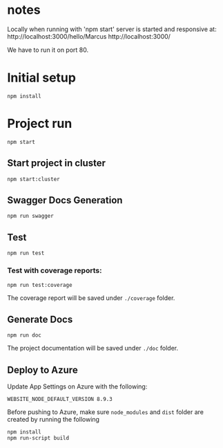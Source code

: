 # notes

Locally when running with 'npm start' server is started and responsive at:
http://localhost:3000/hello/Marcus
http://localhost:3000/

We have to run it on port 80.


# Initial setup
```
npm install
```

# Project run
```
npm start
```

## Start project in cluster
```
npm start:cluster
```

## Swagger Docs Generation

```
npm run swagger
```

## Test

```
npm run test
```

### Test with coverage reports:

```
npm run test:coverage
```

The coverage report will be saved under ```./coverage``` folder.

## Generate Docs

```
npm run doc
```

The project documentation will be saved under ```./doc``` folder.

## Deploy to Azure

Update App Settings on Azure with the following:

```
WEBSITE_NODE_DEFAULT_VERSION 8.9.3
```
Before pushing to Azure, make sure `node_modules` and `dist` folder are created by running the following

```
npm install
npm run-script build
```
